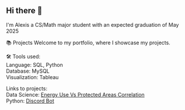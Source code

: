 ## Hi there 👋

I'm Alexis a CS/Math major student with an expected graduation of May 2025

📚 Projects
Welcome to my portfolio, where I showcase my projects.

🛠️ Tools used:<br/>
Language: SQL, Python <br/>
Database: MySQL\
Visualization: Tableau

Links to projects:<br/>
Data Science: [Energy Use Vs Protected Areas Correlation](https://github.com/Yaten-Codes/Energy-Use-Vs-Protected-Areas/blob/main/Energy_Use.ipynb) <br/>
Python: [Discord Bot](https://github.com/Yaten-Codes/Discord-Bot-Project/blob/main/Latest_updated/Book_Bot.py)


<!--  
Here are some ideas to get you started:
- 🔭 I’m currently working on ...
- 🌱 I’m currently learning ...
- 👯 I’m looking to collaborate on ...
- 🤔 I’m looking for help with ...
- 💬 Ask me about ...
- 📫 How to reach me: ...
- 😄 Pronouns: ...
- ⚡ Fun fact: ...
-->
